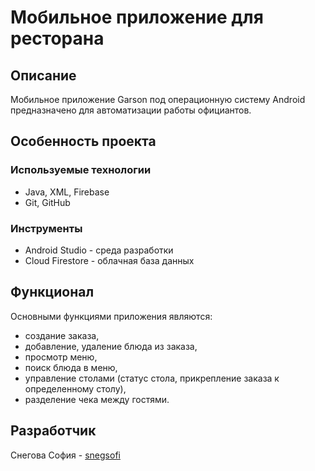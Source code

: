 # Мобильное приложение для ресторана 

## Описание

Мобильное приложение Garson под операционную систему Android предназначено для автоматизации работы официантов.

## Особенность проекта

### Используемые технологии
- Java, XML, Firebase
- Git, GitHub

### Инструменты
- Android Studio - среда разработки
- Cloud Firestore - облачная база данных

## Функционал
Основными функциями приложения являются:
- создание заказа,
- добавление, удаление блюда из заказа,
- просмотр меню,
- поиск блюда в меню,
- управление столами (статус стола, прикрепление заказа к определенному столу),
- разделение чека между гостями.

## Разработчик
Снегова София - [snegsofi](https://github.com/snegsofi)


